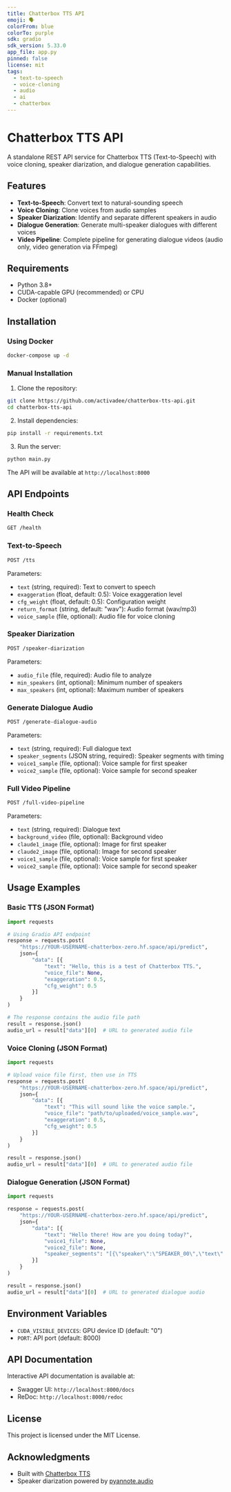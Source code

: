 ```yaml
---
title: Chatterbox TTS API
emoji: 🗣️
colorFrom: blue
colorTo: purple
sdk: gradio
sdk_version: 5.33.0
app_file: app.py
pinned: false
license: mit
tags:
  - text-to-speech
  - voice-cloning
  - audio
  - ai
  - chatterbox
---
```


# Chatterbox TTS API

A standalone REST API service for Chatterbox TTS (Text-to-Speech) with voice cloning, speaker diarization, and dialogue generation capabilities.

## Features

- **Text-to-Speech**: Convert text to natural-sounding speech
- **Voice Cloning**: Clone voices from audio samples
- **Speaker Diarization**: Identify and separate different speakers in audio
- **Dialogue Generation**: Generate multi-speaker dialogues with different voices
- **Video Pipeline**: Complete pipeline for generating dialogue videos (audio only, video generation via FFmpeg)

## Requirements

- Python 3.8+
- CUDA-capable GPU (recommended) or CPU
- Docker (optional)

## Installation

### Using Docker

```bash
docker-compose up -d
```

### Manual Installation

1. Clone the repository:
```bash
git clone https://github.com/activadee/chatterbox-tts-api.git
cd chatterbox-tts-api
```

2. Install dependencies:
```bash
pip install -r requirements.txt
```

3. Run the server:
```bash
python main.py
```

The API will be available at `http://localhost:8000`

## API Endpoints

### Health Check
```bash
GET /health
```

### Text-to-Speech
```bash
POST /tts
```

Parameters:
- `text` (string, required): Text to convert to speech
- `exaggeration` (float, default: 0.5): Voice exaggeration level
- `cfg_weight` (float, default: 0.5): Configuration weight
- `return_format` (string, default: "wav"): Audio format (wav/mp3)
- `voice_sample` (file, optional): Audio file for voice cloning

### Speaker Diarization
```bash
POST /speaker-diarization
```

Parameters:
- `audio_file` (file, required): Audio file to analyze
- `min_speakers` (int, optional): Minimum number of speakers
- `max_speakers` (int, optional): Maximum number of speakers

### Generate Dialogue Audio
```bash
POST /generate-dialogue-audio
```

Parameters:
- `text` (string, required): Full dialogue text
- `speaker_segments` (JSON string, required): Speaker segments with timing
- `voice1_sample` (file, optional): Voice sample for first speaker
- `voice2_sample` (file, optional): Voice sample for second speaker

### Full Video Pipeline
```bash
POST /full-video-pipeline
```

Parameters:
- `text` (string, required): Dialogue text
- `background_video` (file, optional): Background video
- `claude1_image` (file, optional): Image for first speaker
- `claude2_image` (file, optional): Image for second speaker
- `voice1_sample` (file, optional): Voice sample for first speaker
- `voice2_sample` (file, optional): Voice sample for second speaker

## Usage Examples

### Basic TTS (JSON Format)
```python
import requests

# Using Gradio API endpoint
response = requests.post(
    "https://YOUR-USERNAME-chatterbox-zero.hf.space/api/predict",
    json={
        "data": [{
            "text": "Hello, this is a test of Chatterbox TTS.",
            "voice_file": None,
            "exaggeration": 0.5,
            "cfg_weight": 0.5
        }]
    }
)

# The response contains the audio file path
result = response.json()
audio_url = result["data"][0]  # URL to generated audio file
```

### Voice Cloning (JSON Format)
```python
import requests

# Upload voice file first, then use in TTS
response = requests.post(
    "https://YOUR-USERNAME-chatterbox-zero.hf.space/api/predict",
    json={
        "data": [{
            "text": "This will sound like the voice sample.",
            "voice_file": "path/to/uploaded/voice_sample.wav",
            "exaggeration": 0.5,
            "cfg_weight": 0.5
        }]
    }
)

result = response.json()
audio_url = result["data"][0]  # URL to generated audio file
```

### Dialogue Generation (JSON Format)
```python
import requests

response = requests.post(
    "https://YOUR-USERNAME-chatterbox-zero.hf.space/api/predict",
    json={
        "data": [{
            "text": "Hello there! How are you doing today?",
            "voice1_file": None,
            "voice2_file": None,
            "speaker_segments": "[{\"speaker\":\"SPEAKER_00\",\"text\":\"Hello there!\"},{\"speaker\":\"SPEAKER_01\",\"text\":\"How are you doing today?\"}]"
        }]
    }
)

result = response.json()
audio_url = result["data"][0]  # URL to generated dialogue audio
```

## Environment Variables

- `CUDA_VISIBLE_DEVICES`: GPU device ID (default: "0")
- `PORT`: API port (default: 8000)

## API Documentation

Interactive API documentation is available at:
- Swagger UI: `http://localhost:8000/docs`
- ReDoc: `http://localhost:8000/redoc`

## License

This project is licensed under the MIT License.

## Acknowledgments

- Built with [Chatterbox TTS](https://github.com/jasonppy/chatterbox)
- Speaker diarization powered by [pyannote.audio](https://github.com/pyannote/pyannote-audio)